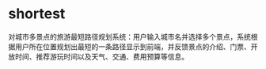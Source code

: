 # shortest
对城市多景点的旅游最短路径规划系统：用户输入城市名并选择多个景点，系统根据用户所在位置规划出最短的一条路径显示到前端，并反馈景点的介绍、门票、开放时间、推荐游玩时间以及天气、交通、费用预算等信息。
